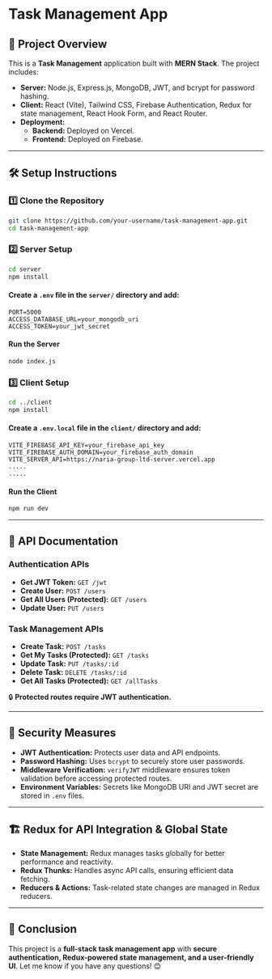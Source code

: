 # Task Management App

## 🚀 Project Overview
This is a **Task Management** application built with **MERN Stack**. The project includes:
- **Server:** Node.js, Express.js, MongoDB, JWT, and bcrypt for password hashing.
- **Client:** React (Vite), Tailwind CSS, Firebase Authentication, Redux for state management, React Hook Form, and React Router.
- **Deployment:**
  - **Backend:** Deployed on Vercel.
  - **Frontend:** Deployed on Firebase.

---

## 🛠️ Setup Instructions

### **1️⃣ Clone the Repository**
```sh
git clone https://github.com/your-username/task-management-app.git
cd task-management-app
```

### **2️⃣ Server Setup**
```sh
cd server
npm install
```

#### **Create a `.env` file** in the `server/` directory and add:
```env
PORT=5000
ACCESS_DATABASE_URL=your_mongodb_uri
ACCESS_TOKEN=your_jwt_secret
```

#### **Run the Server**
```sh
node index.js
```

### **3️⃣ Client Setup**
```sh
cd ../client
npm install
```

#### **Create a `.env.local` file** in the `client/` directory and add:
```env
VITE_FIREBASE_API_KEY=your_firebase_api_key
VITE_FIREBASE_AUTH_DOMAIN=your_firebase_auth_domain
VITE_SERVER_API=https://naria-group-ltd-server.vercel.app
.....
.....
```

#### **Run the Client**
```sh
npm run dev
```

---

## 🔗 API Documentation

### **Authentication APIs**
- **Get JWT Token:** `GET /jwt`
- **Create User:** `POST /users`
- **Get All Users (Protected):** `GET /users`
- **Update User:** `PUT /users`

### **Task Management APIs**
- **Create Task:** `POST /tasks`
- **Get My Tasks (Protected):** `GET /tasks`
- **Update Task:** `PUT /tasks/:id`
- **Delete Task:** `DELETE /tasks/:id`
- **Get All Tasks (Protected):** `GET /allTasks`

🔒 **Protected routes require JWT authentication.**

---

## 🔐 Security Measures
- **JWT Authentication:** Protects user data and API endpoints.
- **Password Hashing:** Uses `bcrypt` to securely store user passwords.
- **Middleware Verification:** `verifyJWT` middleware ensures token validation before accessing protected routes.
- **Environment Variables:** Secrets like MongoDB URI and JWT secret are stored in `.env` files.

---

## 🏗️ Redux for API Integration & Global State
- **State Management:** Redux manages tasks globally for better performance and reactivity.
- **Redux Thunks:** Handles async API calls, ensuring efficient data fetching.
- **Reducers & Actions:** Task-related state changes are managed in Redux reducers.

---

## 📌 Conclusion
This project is a **full-stack task management app** with **secure authentication, Redux-powered state management, and a user-friendly UI**. Let me know if you have any questions! 😊

